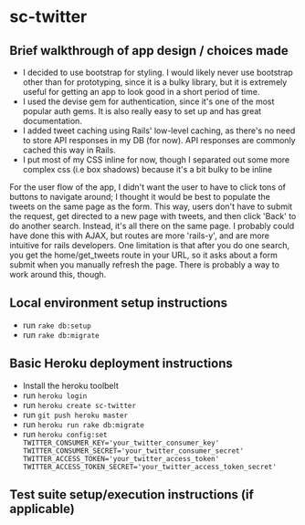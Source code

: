 # sc-twitter

## Brief walkthrough of app design / choices made
- I decided to use bootstrap for styling. I would likely never use bootstrap other than for prototyping, since it is a bulky library, but it is extremely useful for getting an app to look good in a short period of time.
- I used the devise gem for authentication, since it's one of the most popular auth gems. It is also really easy to set up and has great documentation.
- I added tweet caching using Rails' low-level caching, as there's no need to store API responses in my DB (for now). API responses are commonly cached this way in Rails.
- I put most of my CSS inline for now, though I separated out some more complex css (i.e box shadows) because it's a bit bulky to be inline

For the user flow of the app, I didn't want the user to have to click tons of buttons to navigate around; I thought it would be best to populate the tweets on the same page as the form. This way, users don't have to submit the request, get directed to a new page with tweets, and then click 'Back' to do another search. Instead, it's all there on the same page. I probably could have done this with AJAX, but routes are more 'rails-y', and are more intuitive for rails developers. One limitation is that after you do one search, you get the home/get_tweets route in your URL, so it asks about a form submit when you manually refresh the page. There is probably a way to work around this, though.

## Local environment setup instructions
- run `rake db:setup`
- run `rake db:migrate`

## Basic Heroku deployment instructions
- Install the heroku toolbelt
- run `heroku login`
- run `heroku create sc-twitter`
- run `git push heroku master`
- run `heroku run rake db:migrate`
- run `heroku config:set TWITTER_CONSUMER_KEY='your_twitter_consumer_key' TWITTER_CONSUMER_SECRET='your_twitter_consumer_secret' TWITTER_ACCESS_TOKEN='your_twitter_access_token' TWITTER_ACCESS_TOKEN_SECRET='your_twitter_access_token_secret'`

## Test suite setup/execution instructions (if applicable)